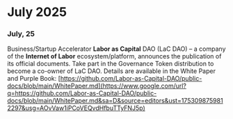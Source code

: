 # **July 2025**

### July, 25
Business/Startup Accelerator **Labor as Capital** DAO (LaC DAO) – a company of the **Internet of Labor** ecosystem/platform, announces the publication of its official documents.
Take part in the Governance Token distribution to become a co-owner of LaC DAO. Details are available in the White Paper and Purple Book: [https://github.com/Labor-as-Capital-DAO/public-docs/blob/main/WhitePaper.md](https://www.google.com/url?q=https://github.com/Labor-as-Capital-DAO/public-docs/blob/main/WhitePaper.md&sa=D&source=editors&ust=1753098759812297&usg=AOvVaw1iPCoVEQvdHfbuTTyFNJ5p)






